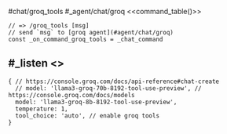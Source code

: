 #chat/groq_tools #_agent/chat/groq
<<command_table()>>
```js:js_removed
// => /groq_tools [msg]
// send `msg` to [groq agent](#agent/chat/groq)
const _on_command_groq_tools = _chat_command
```
#_listen
<<system>>
---
```js:agent
{ // https://console.groq.com/docs/api-reference#chat-create
  // model: 'llama3-groq-70b-8192-tool-use-preview', // https://console.groq.com/docs/models
  model: 'llama3-groq-8b-8192-tool-use-preview',
  temperature: 1,
  tool_choice: 'auto', // enable groq tools
}
```